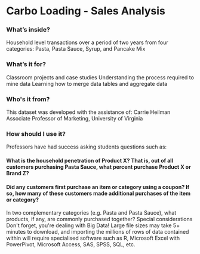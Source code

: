 # Carbo Loading - Sales Analysis
### What’s inside?
Household level transactions over a period of two years from four categories: Pasta, Pasta Sauce, Syrup, and Pancake Mix
### What’s it for?
Classroom projects and case studies
Understanding the process required to mine data
Learning how to merge data tables and aggregate data
### Who's it from?
This dataset was developed with the assistance of:
Carrie Heilman   
Associate Professor of Marketing,
University of Virginia

### How should I use it?
Professors have had success asking students questions such as:

#### What is the household penetration of Product X? That is, out of all customers purchasing Pasta Sauce, what percent purchase Product X or Brand Z?
#### Did any customers first purchase an item or category using a coupon? If so, how many of these customers made additional purchases of the item or category?
In two complementary categories (e.g. Pasta and Pasta Sauce), what products, if any, are commonly purchased together?
Special considerations
Don't forget, you're dealing with Big Data! Large file sizes may take 5+ minutes to download, and importing the millions of rows of data contained within will require specialised software such as R, Microsoft Excel with PowerPivot, Microsoft Access, SAS, SPSS, SQL, etc.

